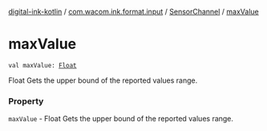 [digital-ink-kotlin](../../index.md) / [com.wacom.ink.format.input](../index.md) / [SensorChannel](index.md) / [maxValue](./max-value.md)

# maxValue

`val maxValue: `[`Float`](https://kotlinlang.org/api/latest/jvm/stdlib/kotlin/-float/index.html)

Float Gets the upper bound of the reported values range.

### Property

`maxValue` - Float Gets the upper bound of the reported values range.